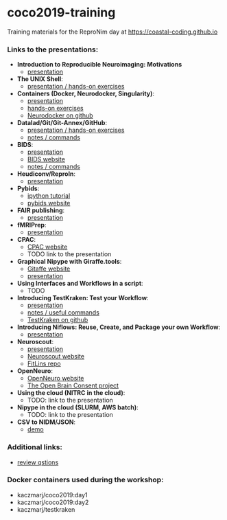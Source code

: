 # coco2019-training
 Training materials for the ReproNim day at https://coastal-coding.github.io

### Links to the presentations:
 - **Introduction to Reproducible Neuroimaging: Motivations**
     - [presentation](https://github.com/ReproNim/coco2019-training/blob/master/Introduction/Coastal_Coding_Motivation.pdf)
 - **The UNIX Shell**: 
     - [presentation / hands-on exercises](http://www.reproducibleimaging.org/coco2019-training/02-01-shell/) 
 - **Containers (Docker, Neurodocker, Singularity)**:
     - [presentation](http://www.reproducibleimaging.org/coco2019-training/presentations/containers/presentation/#1)
     - [hands-on exercises](http://www.reproducibleimaging.org/coco2019-training/presentations/containers/exercises/#1)
     - [Neurodocker on github](https://github.com/kaczmarj/neurodocker)
 - **Datalad/Git/Git-Annex/GitHub**:
     - [presentation / hands-on exercises](http://www.reproducibleimaging.org/coco2019-training/02-02-distros/)
     - [notes / commands](https://docs.google.com/document/d/18bOkOpUPZFsi8dDA3tikFa9_9uBNaiTxFCjZbQxLDuY/edit?usp=sharing)
 - **BIDS**:
     - [presentation](https://www.slideshare.net/chrisfilo1/the-brain-imaging-data-structure-ohbm-2016)
     - [BIDS website](https://bids.neuroimaging.io)
     - [notes / commands](https://docs.google.com/document/d/1bzZsb8jHAxrXpj1h5-XCmNWhyaw7r4RW5N5GBHusPho/edit?usp=sharing)
 - **Heudiconv/ReproIn**:
     - [presentation](http://www.reproducibleimaging.org/coco2019-training/presentations/heudiconv/#1)
 - **Pybids**:
     - [ipython tutorial](https://github.com/bids-standard/pybids/blob/master/examples/pybids%20tutorial.ipynb)
     - [pybids website](https://bids-standard.github.io/pybids/)
 - **FAIR publishing**:
     - [presentation](https://github.com/ReproNim/sfn2018-training/blob/master/FAIR/SfN_FAIR_Training_opt.pdf)
 - **fMRIPrep**:
     - [presentation](https://docs.google.com/presentation/d/1JI3xyrcBiG6or00u4p-h40yIfE41th8rydHY3Kis6HQ/edit#slide=id.p)
 - **CPAC**:
     - [CPAC website](http://fcp-indi.github.io/)
     - TODO link to the presentation
 - **Graphical Nipype with Giraffe.tools**:
     - [Gitaffe website](https://giraffe.tools/)
     - [presentation](https://github.com/nipype/coco2019-training/blob/master/presentations/GiraffeTools%2C%20Tim%20van%20Mourik.pdf)
 - **Using Interfaces and Workflows in a script**:
     - TODO
 - **Introducing TestKraken: Test your Workflow**:
     - [presentation](https://github.com/nipype/coco2019-training/blob/master/presentations/testkraken.pdf)
     - [notes / useful commands](https://docs.google.com/document/d/1kzhCd4MPPyI-NSowhaRp_gAQ25SPswlTisbe1RKcz7g/edit?usp=sharing) 
     - [TestKraken on github](https://github.com/ReproNim/testkraken)
 - **Introducing Niflows: Reuse, Create, and Package your own Workflow**:
     - [presentation](https://effigies.github.io/niflows-intro/#1)
 - **Neuroscout**:
     - [presentation](https://docs.google.com/presentation/d/1tAV3YEVw0Z-RkvLsgOhEQwLoYb-NzNpOEg3qCZZs5WA/edit)
     - [Neuroscout website](https://alpha.neuroscout.org/)
     - [FitLins repo](https://github.com/poldracklab/FitLins)
 - **OpenNeuro**:
     - [OpenNeuro website](https://openneuro.org/)
     - [The Open Brain Consent project](https://open-brain-consent.readthedocs.io/en/stable/)
 - **Using the cloud (NITRC in the cloud)**:
     - TODO: link to the presentation
 - **Nipype in the cloud (SLURM, AWS batch)**:
     - TODO: link to the presentation
 - **CSV to NIDM/JSON**: 
     - [demo](https://docs.google.com/document/d/1yRla0_I7NCMFEgAkG9qZRw1SB-qQQNkFymTp9A-lcv0/edit#heading=h.jak6t2w7bppu)
     
### Additional links:
- [review qstions](https://docs.google.com/document/d/16Gjp-Z5q4C0dCWs77AbW7snpjRH53sXPMN0yYzQ56E0/edit)

### Docker containers used during the workshop:
- kaczmarj/coco2019:day1
- kaczmarj/coco2019:day2
- kaczmarj/testkraken
